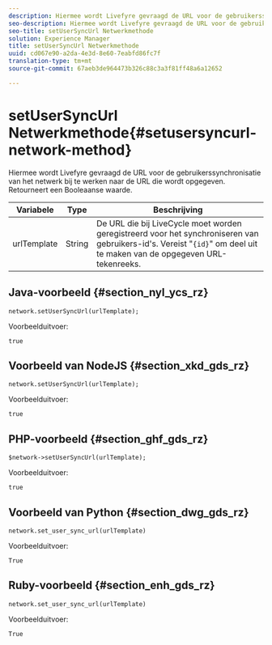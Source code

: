 ```yaml
---
description: Hiermee wordt Livefyre gevraagd de URL voor de gebruikerssynchronisatie van het netwerk bij te werken naar de URL die wordt opgegeven. Retourneert een Booleaanse waarde.
seo-description: Hiermee wordt Livefyre gevraagd de URL voor de gebruikerssynchronisatie van het netwerk bij te werken naar de URL die wordt opgegeven. Retourneert een Booleaanse waarde.
seo-title: setUserSyncUrl Netwerkmethode
solution: Experience Manager
title: setUserSyncUrl Netwerkmethode
uuid: cd067e90-a2da-4e3d-8e60-7eabfd86fc7f
translation-type: tm+mt
source-git-commit: 67aeb3de964473b326c88c3a3f81ff48a6a12652

---
```



# setUserSyncUrl Netwerkmethode{#setusersyncurl-network-method}

Hiermee wordt Livefyre gevraagd de URL voor de gebruikerssynchronisatie van het netwerk bij te werken naar de URL die wordt opgegeven. Retourneert een Booleaanse waarde.

| Variabele | Type | Beschrijving |
|--- |--- |--- |
| urlTemplate | String | De URL die bij LiveCycle moet worden geregistreerd voor het synchroniseren van gebruikers-id&#39;s. Vereist &quot;`{id}`&quot; om deel uit te maken van de opgegeven URL-tekenreeks. |

## Java-voorbeeld {#section_nyl_ycs_rz}

```
network.setUserSyncUrl(urlTemplate); 
```

Voorbeelduitvoer:

```
true
```

## Voorbeeld van NodeJS {#section_xkd_gds_rz}

```
network.setUserSyncUrl(urlTemplate); 
```

Voorbeelduitvoer:

```
true
```

## PHP-voorbeeld {#section_ghf_gds_rz}

```
$network->setUserSyncUrl(urlTemplate); 
```

Voorbeelduitvoer:

```
true
```

## Voorbeeld van Python {#section_dwg_gds_rz}

```
network.set_user_sync_url(urlTemplate) 
```

Voorbeelduitvoer:

```
True
```

## Ruby-voorbeeld {#section_enh_gds_rz}

```
network.set_user_sync_url(urlTemplate) 
```

Voorbeelduitvoer:

```
True
```
